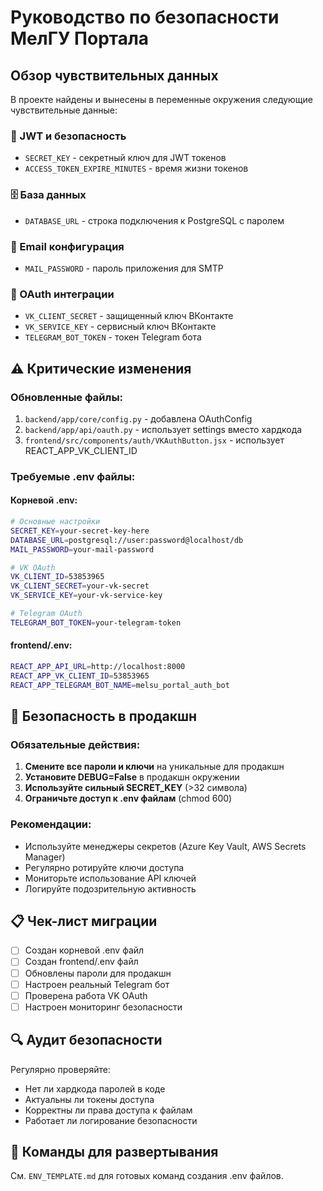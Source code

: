 # Руководство по безопасности МелГУ Портала

## Обзор чувствительных данных

В проекте найдены и вынесены в переменные окружения следующие чувствительные данные:

### 🔐 JWT и безопасность
- `SECRET_KEY` - секретный ключ для JWT токенов
- `ACCESS_TOKEN_EXPIRE_MINUTES` - время жизни токенов

### 🗄️ База данных
- `DATABASE_URL` - строка подключения к PostgreSQL с паролем

### 📧 Email конфигурация
- `MAIL_PASSWORD` - пароль приложения для SMTP

### 🔗 OAuth интеграции
- `VK_CLIENT_SECRET` - защищенный ключ ВКонтакте
- `VK_SERVICE_KEY` - сервисный ключ ВКонтакте  
- `TELEGRAM_BOT_TOKEN` - токен Telegram бота

## ⚠️ Критические изменения

### Обновленные файлы:
1. `backend/app/core/config.py` - добавлена OAuthConfig
2. `backend/app/api/oauth.py` - использует settings вместо хардкода
3. `frontend/src/components/auth/VKAuthButton.jsx` - использует REACT_APP_VK_CLIENT_ID

### Требуемые .env файлы:

#### Корневой .env:
```bash
# Основные настройки
SECRET_KEY=your-secret-key-here
DATABASE_URL=postgresql://user:password@localhost/db
MAIL_PASSWORD=your-mail-password

# VK OAuth
VK_CLIENT_ID=53853965
VK_CLIENT_SECRET=your-vk-secret
VK_SERVICE_KEY=your-vk-service-key

# Telegram OAuth
TELEGRAM_BOT_TOKEN=your-telegram-token
```

#### frontend/.env:
```bash
REACT_APP_API_URL=http://localhost:8000
REACT_APP_VK_CLIENT_ID=53853965
REACT_APP_TELEGRAM_BOT_NAME=melsu_portal_auth_bot
```

## 🚨 Безопасность в продакшн

### Обязательные действия:
1. **Смените все пароли и ключи** на уникальные для продакшн
2. **Установите DEBUG=False** в продакшн окружении
3. **Используйте сильный SECRET_KEY** (>32 символа)
4. **Ограничьте доступ к .env файлам** (chmod 600)

### Рекомендации:
- Используйте менеджеры секретов (Azure Key Vault, AWS Secrets Manager)
- Регулярно ротируйте ключи доступа
- Мониторьте использование API ключей
- Логируйте подозрительную активность

## 📋 Чек-лист миграции

- [ ] Создан корневой .env файл
- [ ] Создан frontend/.env файл  
- [ ] Обновлены пароли для продакшн
- [ ] Настроен реальный Telegram бот
- [ ] Проверена работа VK OAuth
- [ ] Настроен мониторинг безопасности

## 🔍 Аудит безопасности

Регулярно проверяйте:
- Нет ли хардкода паролей в коде
- Актуальны ли токены доступа
- Корректны ли права доступа к файлам
- Работает ли логирование безопасности

## 🚀 Команды для развертывания

См. `ENV_TEMPLATE.md` для готовых команд создания .env файлов. 